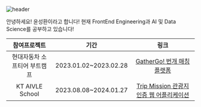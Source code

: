 ![header](https://capsule-render.vercel.app/api?type=waving&color=gradient&height=400&section=header&text=Seonghwan%20Yoon&fontSize=100)


   안녕하세요! 윤성환이라고 합니다!
   현재 FrontEnd Engineering과 AI 및 Data Science를 공부하고 있습니다!

   |참여프로젝트|기간|링크|
|:------:|:---:|:---:|
|현대자동차 소프티어 부트캠프|2023.01.02~2023.02.28|[GatherGo! 번개 매칭 플랫폼](https://github.com/softeerbootcamp/Team3)|
|KT AIVLE School|2023.08.08~2024.01.27|[Trip Mission 관광지 인증 웹 어플리케이션](https://github.com/SUNGWHANYOON/TM-KDTHackathon5th)|
